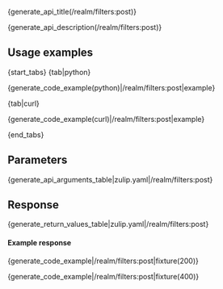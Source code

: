 {generate_api_title(/realm/filters:post)}

{generate_api_description(/realm/filters:post)}

## Usage examples

{start_tabs}
{tab|python}

{generate_code_example(python)|/realm/filters:post|example}

{tab|curl}

{generate_code_example(curl)|/realm/filters:post|example}

{end_tabs}

## Parameters

{generate_api_arguments_table|zulip.yaml|/realm/filters:post}

## Response

{generate_return_values_table|zulip.yaml|/realm/filters:post}

#### Example response

{generate_code_example|/realm/filters:post|fixture(200)}

{generate_code_example|/realm/filters:post|fixture(400)}
